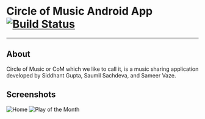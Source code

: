 # Circle of Music Android App   [![Build Status](https://travis-ci.org/Circle-Of-Music-Makers/Android-Application.svg?branch=master)](https://travis-ci.org/Circle-Of-Music-Makers/Android-Application)
___
## About
Circle of Music or CoM which we like to call it, is a music sharing application developed by Siddhant Gupta, Saumil Sachdeva, and Sameer Vaze.

## Screenshots
![Home](/path/to/img.jpg)
![Play of the Month](/path/to/img.jpg)
